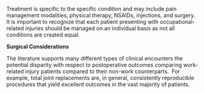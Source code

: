 Treatment is specific to the specific condition and may include pain management modalities, physical therapy, NSAIDs, injections, and surgery.  It is important to recognize that each patient presenting with occupational-related injuries should be managed on an individual basis as not all conditions are created equal.

**Surgical Considerations**

The literature supports many different types of clinical encounters the potential disparity with respect to postoperative outcomes comparing work-related injury patients compared to their non-work counterparts.  For example, total joint replacements are, in general, consistently reproducible procedures that yield excellent outcomes in the vast majority of patients.